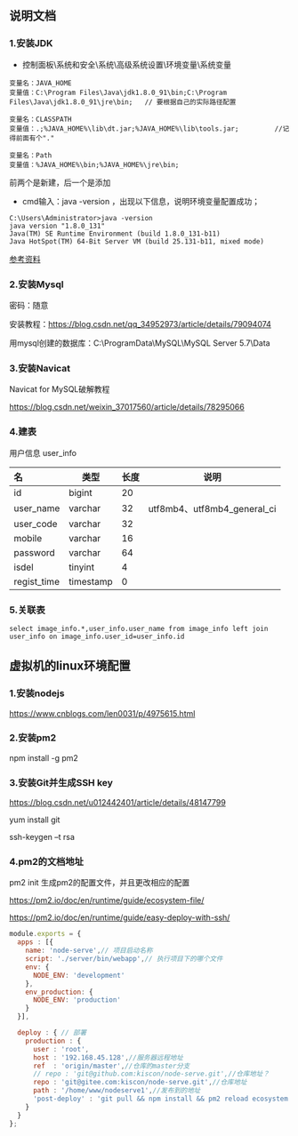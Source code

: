 ## 说明文档

### 1.安装JDK

- 控制面板\系统和安全\系统\高级系统设置\环境变量\系统变量

```
变量名：JAVA_HOME
变量值：C:\Program Files\Java\jdk1.8.0_91\bin;C:\Program Files\Java\jdk1.8.0_91\jre\bin;   // 要根据自己的实际路径配置

变量名：CLASSPATH
变量值：.;%JAVA_HOME%\lib\dt.jar;%JAVA_HOME%\lib\tools.jar;         //记得前面有个"."

变量名：Path
变量值：%JAVA_HOME%\bin;%JAVA_HOME%\jre\bin;
```

前两个是新建，后一个是添加

- cmd输入：java -version ，出现以下信息，说明环境变量配置成功；

```
C:\Users\Administrator>java -version
java version "1.8.0_131"
Java(TM) SE Runtime Environment (build 1.8.0_131-b11)
Java HotSpot(TM) 64-Bit Server VM (build 25.131-b11, mixed mode)
```

[参考资料](http://www.runoob.com/java/java-environment-setup.html)

### 2.安装Mysql

密码：随意

安装教程：https://blog.csdn.net/qq_34952973/article/details/79094074

用mysql创建的数据库：C:\ProgramData\MySQL\MySQL Server 5.7\Data

###  3.安装Navicat

Navicat for MySQL破解教程

https://blog.csdn.net/weixin_37017560/article/details/78295066

### 4.建表

用户信息 user_info

| 名          | 类型      | 长度 | 说明                        |
| :---------- | --------- | ---- | --------------------------- |
| id          | bigint    | 20   |                             |
| user_name   | varchar   | 32   | utf8mb4、utf8mb4_general_ci |
| user_code   | varchar   | 32   |                             |
| mobile      | varchar   | 16   |                             |
| password    | varchar   | 64   |                             |
| isdel       | tinyint   | 4    |                             |
| regist_time | timestamp | 0    |                             |

### 5.关联表

```
select image_info.*,user_info.user_name from image_info left join user_info on image_info.user_id=user_info.id
```

## 虚拟机的linux环境配置

### 1.安装nodejs

https://www.cnblogs.com/len0031/p/4975615.html

### 2.安装pm2

npm install -g pm2

### 3.安装Git并生成SSH key

https://blog.csdn.net/u012442401/article/details/48147799

yum install git

ssh-keygen –t rsa

### 4.pm2的文档地址

pm2 init 生成pm2的配置文件，并且更改相应的配置

https://pm2.io/doc/en/runtime/guide/ecosystem-file/

https://pm2.io/doc/en/runtime/guide/easy-deploy-with-ssh/

```javascript
module.exports = {
  apps : [{
    name: 'node-serve',// 项目启动名称
    script: './server/bin/webapp',// 执行项目下的哪个文件
    env: {
      NODE_ENV: 'development'
    },
    env_production: {
      NODE_ENV: 'production'
    }
  }],

  deploy : { // 部署
    production : {
      user : 'root',
      host : '192.168.45.128',//服务器远程地址
      ref  : 'origin/master',//仓库的master分支
      // repo : 'git@github.com:kiscon/node-serve.git',//仓库地址？
      repo : 'git@gitee.com:kiscon/node-serve.git',//仓库地址
      path : '/home/www/nodeserve1',//发布到的地址
      'post-deploy' : 'git pull && npm install && pm2 reload ecosystem.config.js --env production'
    }
  }
};
```

